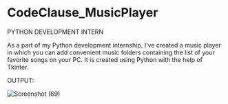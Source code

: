 # CodeClause_MusicPlayer
PYTHON DEVELOPMENT INTERN

As a part of my Python development internship, I've created a music player in which you can add convenient music folders containing the list of your favorite songs on your PC. It is created using Python with the help of Tkinter.

OUTPUT:

![Screenshot (69)](https://github.com/Prathzzz/CodeClause_MusicPlayer/assets/109454557/6e0f519a-75e0-4b60-8507-e943c4062c47)
